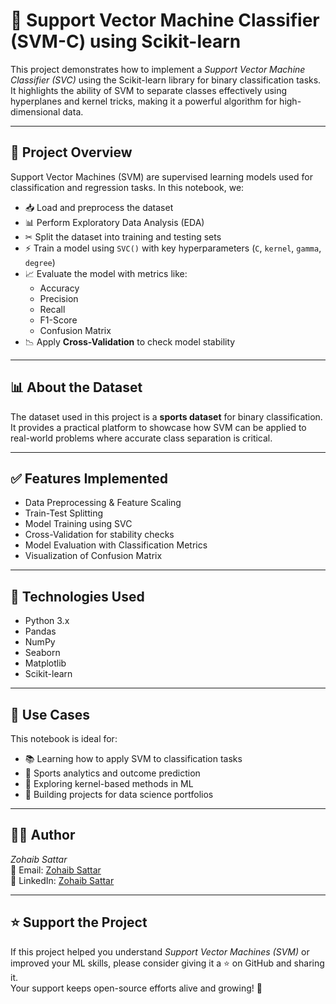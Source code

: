 # 🎯 Support Vector Machine Classifier (SVM-C) using Scikit-learn

This project demonstrates how to implement a *Support Vector Machine Classifier (SVC)* using the Scikit-learn library for binary classification tasks. It highlights the ability of SVM to separate classes effectively using hyperplanes and kernel tricks, making it a powerful algorithm for high-dimensional data.

---

## 📘 Project Overview
Support Vector Machines (SVM) are supervised learning models used for classification and regression tasks. In this notebook, we:

- 📥 Load and preprocess the dataset  
- 📊 Perform Exploratory Data Analysis (EDA)  
- ✂ Split the dataset into training and testing sets  
- ⚡ Train a model using `SVC()` with key hyperparameters (`C`, `kernel`, `gamma`, `degree`)  
- 📈 Evaluate the model with metrics like:  
  - Accuracy  
  - Precision  
  - Recall  
  - F1-Score  
  - Confusion Matrix  
- 📉 Apply **Cross-Validation** to check model stability  

---

## 📊 About the Dataset
The dataset used in this project is a **sports dataset** for binary classification.  
It provides a practical platform to showcase how SVM can be applied to real-world problems where accurate class separation is critical.

---

## ✅ Features Implemented
- Data Preprocessing & Feature Scaling  
- Train-Test Splitting  
- Model Training using SVC  
- Cross-Validation for stability checks  
- Model Evaluation with Classification Metrics  
- Visualization of Confusion Matrix  

---

## 🧪 Technologies Used
- Python 3.x  
- Pandas  
- NumPy  
- Seaborn  
- Matplotlib  
- Scikit-learn  

---

## 📂 Use Cases
This notebook is ideal for:

- 📚 Learning how to apply SVM to classification tasks  
- 🏅 Sports analytics and outcome prediction  
- 🧠 Exploring kernel-based methods in ML  
- 🧳 Building projects for data science portfolios  

---

## 👨‍💻 Author
*Zohaib Sattar*  
📧 Email: [Zohaib Sattar](mailto:zabizubi86@gmail.com)  
🔗 LinkedIn: [Zohaib Sattar](https://www.linkedin.com/in/zohaib-sattar)  

---

## ⭐ Support the Project
If this project helped you understand *Support Vector Machines (SVM)* or improved your ML skills, please consider giving it a ⭐ on GitHub and sharing it.  
Your support keeps open-source efforts alive and growing! 🚀
